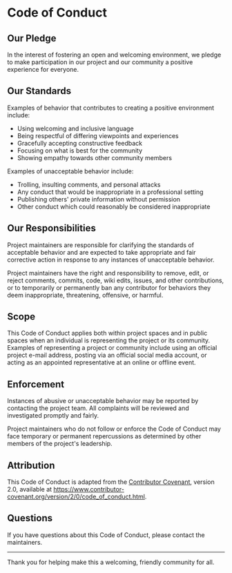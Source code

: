 # Code of Conduct

## Our Pledge

In the interest of fostering an open and welcoming environment, we pledge to make participation in our project and our community a positive experience for everyone.

## Our Standards

Examples of behavior that contributes to creating a positive environment include:

* Using welcoming and inclusive language
* Being respectful of differing viewpoints and experiences
* Gracefully accepting constructive feedback
* Focusing on what is best for the community
* Showing empathy towards other community members

Examples of unacceptable behavior include:

* Trolling, insulting comments, and personal attacks
* Any conduct that would be inappropriate in a professional setting
* Publishing others' private information without permission
* Other conduct which could reasonably be considered inappropriate

## Our Responsibilities

Project maintainers are responsible for clarifying the standards of acceptable behavior and are expected to take appropriate and fair corrective action in response to any instances of unacceptable behavior.

Project maintainers have the right and responsibility to remove, edit, or reject comments, commits, code, wiki edits, issues, and other contributions, or to temporarily or permanently ban any contributor for behaviors they deem inappropriate, threatening, offensive, or harmful.

## Scope

This Code of Conduct applies both within project spaces and in public spaces when an individual is representing the project or its community. Examples of representing a project or community include using an official project e-mail address, posting via an official social media account, or acting as an appointed representative at an online or offline event.

## Enforcement

Instances of abusive or unacceptable behavior may be reported by contacting the project team. All complaints will be reviewed and investigated promptly and fairly.

Project maintainers who do not follow or enforce the Code of Conduct may face temporary or permanent repercussions as determined by other members of the project's leadership.

## Attribution

This Code of Conduct is adapted from the [Contributor Covenant](https://www.contributor-covenant.org), version 2.0, available at https://www.contributor-covenant.org/version/2/0/code_of_conduct.html.

## Questions

If you have questions about this Code of Conduct, please contact the maintainers.

---

Thank you for helping make this a welcoming, friendly community for all.
